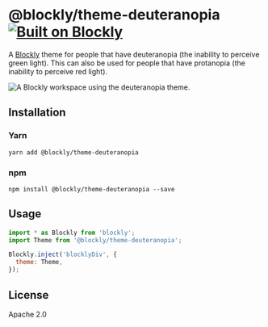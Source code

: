 # @blockly/theme-deuteranopia [![Built on Blockly](https://tinyurl.com/built-on-blockly)](https://github.com/google/blockly)

A [Blockly](https://www.npmjs.com/package/blockly) theme for people that have
deuteranopia (the inability to perceive green light). This can also be used for
people that have protanopia (the inability to perceive red light).

![A Blockly workspace using the deuteranopia theme.](https://github.com/google/blockly-samples/raw/master/plugins/theme-deuteranopia/readme-media/DeuteranopiaTheme.png)

## Installation

### Yarn

```
yarn add @blockly/theme-deuteranopia
```

### npm

```
npm install @blockly/theme-deuteranopia --save
```

## Usage

```js
import * as Blockly from 'blockly';
import Theme from '@blockly/theme-deuteranopia';

Blockly.inject('blocklyDiv', {
  theme: Theme,
});
```

## License

Apache 2.0
